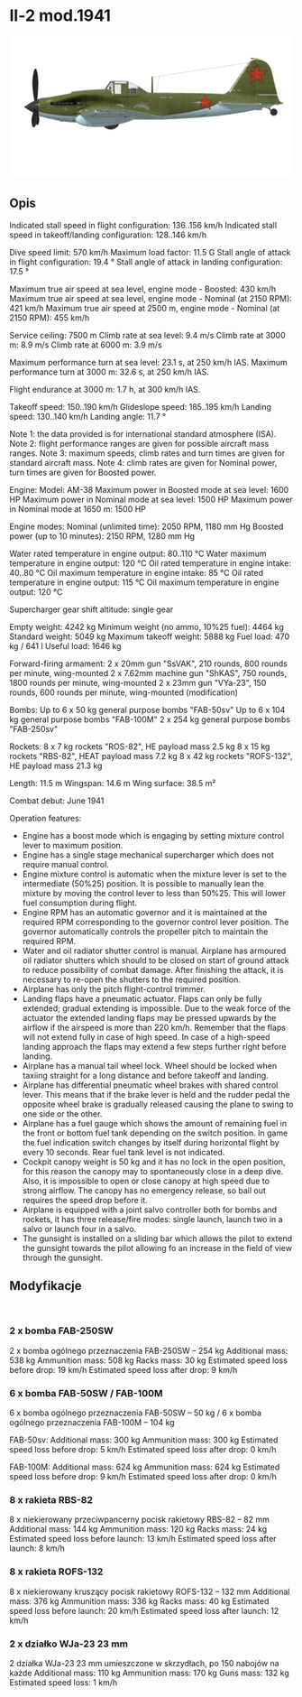 # Il-2 mod.1941

![il2m41](../images/il2m41.png)

## Opis

Indicated stall speed in flight configuration: 136..156 km/h
Indicated stall speed in takeoff/landing configuration: 128..146 km/h

Dive speed limit: 570 km/h
Maximum load factor: 11.5 G
Stall angle of attack in flight configuration: 19.4 °
Stall angle of attack in landing configuration: 17.5 °

Maximum true air speed at sea level, engine mode - Boosted: 430 km/h
Maximum true air speed at sea level, engine mode - Nominal (at 2150 RPM): 421 km/h
Maximum true air speed at 2500 m, engine mode - Nominal (at 2150 RPM): 455 km/h

Service ceiling: 7500 m
Climb rate at sea level: 9.4 m/s
Climb rate at 3000 m: 8.9 m/s
Climb rate at 6000 m: 3.9 m/s

Maximum performance turn at sea level: 23.1 s, at 250 km/h IAS.
Maximum performance turn at 3000 m: 32.6 s, at 250 km/h IAS.

Flight endurance at 3000 m: 1.7 h, at 300 km/h IAS.

Takeoff speed: 150..190 km/h
Glideslope speed: 185..195 km/h
Landing speed: 130..140 km/h
Landing angle: 11.7 °

Note 1: the data provided is for international standard atmosphere (ISA).
Note 2: flight performance ranges are given for possible aircraft mass ranges.
Note 3: maximum speeds, climb rates and turn times are given for standard aircraft mass.
Note 4: climb rates are given for Nominal power, turn times are given for Boosted power.

Engine:
Model: AM-38
Maximum power in Boosted mode at sea level: 1600 HP
Maximum power in Nominal mode at sea level: 1500 HP
Maximum power in Nominal mode at 1650 m: 1500 HP

Engine modes:
Nominal (unlimited time): 2050 RPM, 1180 mm Hg
Boosted power (up to 10 minutes): 2150 RPM, 1280 mm Hg

Water rated temperature in engine output: 80..110 °C
Water maximum temperature in engine output: 120 °C
Oil rated temperature in engine intake: 40..80 °C
Oil maximum temperature in engine intake: 85 °C
Oil rated temperature in engine output: 115 °C
Oil maximum temperature in engine output: 120 °C

Supercharger gear shift altitude: single gear

Empty weight: 4242 kg
Minimum weight (no ammo, 10%25 fuel): 4464 kg
Standard weight: 5049 kg
Maximum takeoff weight: 5888 kg
Fuel load: 470 kg / 641 l
Useful load: 1646 kg

Forward-firing armament:
2 x 20mm gun "SsVAK", 210 rounds, 800 rounds per minute, wing-mounted
2 x 7.62mm machine gun "ShKAS", 750 rounds, 1800 rounds per minute, wing-mounted
2 x 23mm gun "VYa-23", 150 rounds, 600 rounds per minute, wing-mounted (modification)

Bombs:
Up to 6 x 50 kg general purpose bombs "FAB-50sv"
Up to 6 x 104 kg general purpose bombs "FAB-100M"
2 x 254 kg general purpose bombs "FAB-250sv"

Rockets:
8 x 7 kg rockets "ROS-82", HE payload mass 2.5 kg
8 x 15 kg rockets "RBS-82", HEAT payload mass 7.2 kg
8 x 42 kg rockets "ROFS-132", HE payload mass 21.3 kg

Length: 11.5 m
Wingspan: 14.6 m
Wing surface: 38.5 m²

Combat debut: June 1941

Operation features:
- Engine has a boost mode which is engaging by setting mixture control lever to maximum position.
- Engine has a single stage mechanical supercharger which does not require manual control.
- Engine mixture control is automatic when the mixture lever is set to the intermediate (50%25) position. It is possible to manually lean the mixture by moving the control lever to less than 50%25. This will lower fuel consumption during flight.
- Engine RPM has an automatic governor and it is maintained at the required RPM corresponding to the governor control lever position. The governor automatically controls the propeller pitch to maintain the required RPM.
- Water and oil radiator shutter control is manual. Airplane has armoured oil radiator shutters which should to be closed on start of ground attack to reduce possibility of combat damage. After finishing the attack, it is necessary to re-open the shutters to the required position.
- Airplane has only the pitch flight-control trimmer.
- Landing flaps have a pneumatic actuator. Flaps can only be fully extended; gradual extending is impossible. Due to the weak force of the actuator the extended landing flaps may be pressed upwards by the airflow if the airspeed is more than 220 km/h. Remember that the flaps will not extend fully in case of high speed. In case of a high-speed landing approach the flaps may extend a few steps further right before landing.
- Airplane has a manual tail wheel lock. Wheel should be locked when taxiing straight for a long distance and before takeoff and landing.
- Airplane has differential pneumatic wheel brakes with shared control lever. This means that if the brake lever is held and the rudder pedal the opposite wheel brake is gradually released causing the plane to swing to one side or the other.
- Airplane has a fuel gauge which shows the amount of remaining fuel in the front or bottom fuel tank depending on the switch position. In game the fuel indication switch changes by itself during horizontal flight by every 10 seconds. Rear fuel tank level is not indicated. 
- Cockpit canopy weight is 50 kg and it has no lock in the open position, for this reason the canopy may to spontaneously close in a deep dive. Also, it is impossible to open or close canopy at high speed due to strong airflow. The canopy has no emergency release, so bail out requires the speed drop before it.
- Airplane is equipped with a joint salvo controller both for bombs and rockets, it has three release/fire modes: single launch, launch two in a salvo or launch four in a salvo.
- The gunsight is installed on a sliding bar which allows the pilot to extend the gunsight towards the pilot allowing fo an increase in the field of view through the gunsight.

## Modyfikacje
﻿


### 2 x bomba FAB-250SW

2 x bomba ogólnego przeznaczenia FAB-250SW – 254 kg
Additional mass: 538 kg
Ammunition mass: 508 kg
Racks mass: 30 kg
Estimated speed loss before drop: 19 km/h
Estimated speed loss after drop: 9 km/h﻿


### 6 x bomba FAB-50SW / FAB-100M

6 x bomba ogólnego przeznaczenia FAB-50SW – 50 kg / 6 x bomba ogólnego przeznaczenia FAB-100M – 104 kg

FAB-50sv:
Additional mass: 300 kg
Ammunition mass: 300 kg
Estimated speed loss before drop: 5 km/h
Estimated speed loss after drop: 0 km/h

FAB-100M:
Additional mass: 624 kg
Ammunition mass: 624 kg
Estimated speed loss before drop: 9 km/h
Estimated speed loss after drop: 0 km/h﻿


### 8 x rakieta RBS-82

8 x niekierowany przeciwpancerny pocisk rakietowy RBS-82 – 82 mm
Additional mass: 144 kg
Ammunition mass: 120 kg
Racks mass: 24 kg
Estimated speed loss before launch: 13 km/h
Estimated speed loss after launch: 8 km/h﻿


### 8 x rakieta ROFS-132

8 x niekierowany kruszący pocisk rakietowy ROFS-132 – 132 mm
Additional mass: 376 kg
Ammunition mass: 336 kg
Racks mass: 40 kg
Estimated speed loss before launch: 20 km/h
Estimated speed loss after launch: 12 km/h﻿


### 2 x działko WJa-23 23 mm

2 działka WJa-23 23 mm umieszczone w skrzydłach, po 150 nabojów na każde
Additional mass: 110 kg
Ammunition mass: 170 kg
Guns mass: 132 kg
Estimated speed loss: 1 km/h